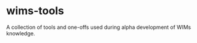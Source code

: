 wims-tools
==========

A collection of tools and one-offs used during alpha development of WIMs knowledge.
